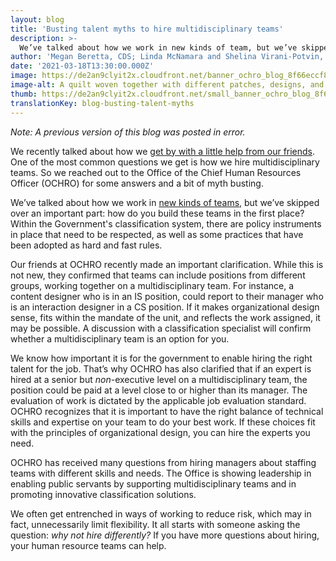 ```yaml
---
layout: blog
title: 'Busting talent myths to hire multidisciplinary teams'
description: >-
  We’ve talked about how we work in new kinds of team, but we’ve skipped over an important part: how do you build these teams in the first place? In this blog post, we’ve teamed up with the Office of the Chief Human Resource Officer (OCHRO) to answer some of the most common questions we get around hiring multidisciplinary teams. 
author: 'Megan Beretta, CDS; Linda McNamara and Shelina Virani-Potvin, Office of the Chief Human Resources Officer'
date: '2021-03-18T13:30:00.000Z'
image: https://de2an9clyit2x.cloudfront.net/banner_ochro_blog_8f66eccf8f.jpeg
image-alt: A quilt woven together with different patches, designs, and team members.
thumb: https://de2an9clyit2x.cloudfront.net/small_banner_ochro_blog_8f66eccf8f.jpeg
translationKey: blog-busting-talent-myths
---
```

*Note: A previous version of this blog was posted in error.*


We recently talked about how we [get by with a little help from our friends](https://digital.canada.ca/2019/03/18/attracting-and-recruiting-top-talent-with-a-little-help-from-our-friends/). One of the most common questions we get is how we hire multidisciplinary teams. So we reached out to  the Office of the Chief Human Resources Officer (OCHRO) for some answers and a bit of myth busting.

We’ve talked about how we work in [new kinds of teams](https://digital.canada.ca/2018/08/21/productive-collaboration/), but we’ve skipped over an important part: how do you build these teams in the first place? Within the Government's classification system, there are policy instruments in place that need to be respected, as well as some practices that have been adopted as hard and fast rules.

Our friends at OCHRO recently made an important clarification. While this is not new, they confirmed that  teams can include positions from different groups, working together on a multidisciplinary team. For instance, a content designer who is in an IS position, could report to their manager who is an interaction designer in a CS position. If it makes organizational design sense, fits within the mandate of the unit, and reflects the work assigned, it may be possible. A discussion with a classification specialist will confirm whether a multidisciplinary team is an option for you.

We know how important it is for the government to enable hiring the right talent for the job. That’s why OCHRO has also clarified that if an expert is hired at a senior but *non*-executive level on a multidisciplinary team, the position could be paid at a level close to or higher than its manager. The evaluation of work is dictated by the applicable job evaluation standard. OCHRO recognizes that it is important to have the right balance of technical skills and expertise on your team to do your best work. If these choices fit with the principles of organizational design, you can hire the experts you need.

OCHRO has received many questions from hiring managers about staffing teams with different skills and needs. The Office is showing leadership in enabling public servants by supporting multidisciplinary teams and in promoting innovative classification solutions.


We often get entrenched in ways of working to reduce risk, which may in fact, unnecessarily limit flexibility. It all starts with someone asking the question: *why not hire differently?* If you have more questions about hiring, your human resource teams can help. 


